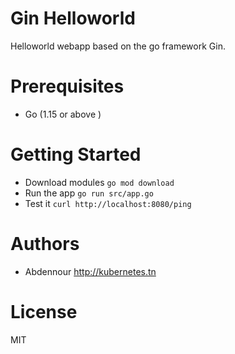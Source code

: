 # Gin Helloworld

Helloworld webapp based on the go framework Gin.

# Prerequisites

- Go (1.15 or above )

# Getting Started

- Download modules `go mod download`
- Run the app `go run src/app.go`
- Test it `curl http://localhost:8080/ping`

# Authors

- Abdennour <http://kubernetes.tn>

# License 

MIT